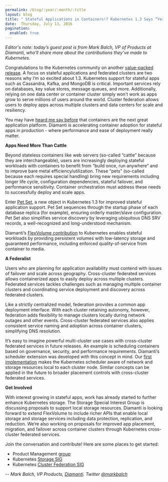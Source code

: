 ```yaml
---
permalink: /blog/:year/:month/:title
layout: blog
title: " Stateful Applications in Containers!? Kubernetes 1.3 Says “Yes!” "
date:  Thursday, July 13, 2016
pagination:
  enabled: true
---
```


_Editor's note: today’s guest post is from Mark Balch, VP of Products at Diamanti, who’ll share more about the contributions they’ve made to Kubernetes._    

Congratulations to the Kubernetes community on another [value-packed release](http://blog.kubernetes.io/2016/07/kubernetes-1.3-bridging-cloud-native-and-enterprise-workloads.html). A focus on stateful applications and federated clusters are two reasons why I’m so excited about 1.3. Kubernetes support for stateful apps such as Cassandra, Kafka, and MongoDB is critical. Important services rely on databases, key value stores, message queues, and more. Additionally, relying on one data center or container cluster simply won’t work as apps grow to serve millions of users around the world. Cluster federation allows users to deploy apps across multiple clusters and data centers for scale and resiliency.  

You may have [heard me say before](https://www.diamanti.com/blog/the-next-great-application-platform/) that containers are the next great application platform. Diamanti is accelerating container adoption for stateful apps in production - where performance and ease of deployment really matter.&nbsp;  

**Apps Need More Than Cattle**  

Beyond stateless containers like web servers (so-called “cattle” because they are interchangeable), users are increasingly deploying stateful workloads with containers to benefit from “build once, run anywhere” and to improve bare metal efficiency/utilization. These “pets” (so-called because each requires special handling) bring new requirements including longer life cycle, configuration dependencies, stateful failover, and performance sensitivity. Container orchestration must address these needs to successfully deploy and scale apps.  

Enter [Pet Set](http://kubernetes.io/docs/user-guide/petset/), a new object in Kubernetes 1.3 for improved stateful application support. Pet Set sequences through the startup phase of each database replica (for example), ensuring orderly master/slave configuration. Pet Set also simplifies service discovery by leveraging ubiquitous DNS SRV records, a well-recognized and long-understood mechanism.  

Diamanti’s [FlexVolume contribution](https://github.com/kubernetes/kubernetes/pull/13840) to Kubernetes enables stateful workloads by providing persistent volumes with low-latency storage and guaranteed performance, including enforced quality-of-service from container to media.  

**A Federalist**  

Users who are planning for application availability must contend with issues of failover and scale across geography. Cross-cluster federated services allows containerized apps to easily deploy across multiple clusters. Federated services tackles challenges such as managing multiple container clusters and coordinating service deployment and discovery across federated clusters.  

Like a strictly centralized model, federation provides a common app deployment interface. With each cluster retaining autonomy, however, federation adds flexibility to manage clusters locally during network outages and other events. Cross-cluster federated services also applies consistent service naming and adoption across container clusters, simplifying DNS resolution.  

It’s easy to imagine powerful multi-cluster use cases with cross-cluster federated services in future releases. An example is scheduling containers based on governance, security, and performance requirements. Diamanti’s scheduler extension was developed with this concept in mind. Our [first implementation](https://github.com/kubernetes/kubernetes/pull/13580) makes the Kubernetes scheduler aware of network and storage resources local to each cluster node. Similar concepts can be applied in the future to broader placement controls with cross-cluster federated services.&nbsp;  

**Get Involved**  

With interest growing in stateful apps, work has already started to further enhance Kubernetes storage. The Storage Special Interest Group is discussing proposals to support local storage resources. Diamanti is looking forward to extend FlexVolume to include richer APIs that enable local storage and storage services including data protection, replication, and reduction. We’re also working on proposals for improved app placement, migration, and failover across container clusters through Kubernetes cross-cluster federated services.  

Join the conversation and contribute! Here are some places to get started:  


- Product Management [group](https://groups.google.com/forum/#!forum/kubernetes-pm)
- Kubernetes [Storage SIG](https://groups.google.com/forum/#!forum/kubernetes-sig-storage)&nbsp;
- Kubernetes [Cluster Federation SIG](https://groups.google.com/forum/#!forum/kubernetes-sig-federation)


_-- Mark Balch, VP Products, [Diamanti](https://diamanti.com/). Twitter [@markbalch](https://twitter.com/markbalch)_  
